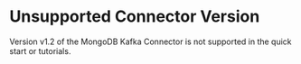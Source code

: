 # Unsupported Connector Version

Version v1.2 of the MongoDB Kafka Connector is not supported in the quick start or tutorials.
